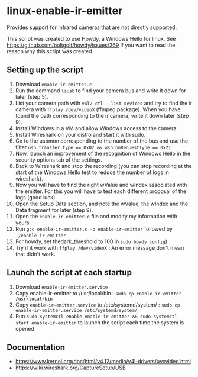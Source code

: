 # linux-enable-ir-emitter
Provides support for infrared cameras that are not directly supported.

This script was created to use Howdy, a Windows Hello for linux.
See <https://github.com/boltgolt/howdy/issues/269> if you want to read the reason why this script was created.

## Setting up the script
1. Download `enable-ir-emitter.c`
2. Run the command `lsusb` to find your camera bus and write it down for later (step 5).
3. List your camera path with `v4l2-ctl --list-devices` and try to find the ir camera with `ffplay /dev/videoX` (ffmpeg package).
When you have found the path corresponding to the ir camera, write it down later (step 9).
4. Install Windows in a VM and allow Windows access to the camera.
5. Install Wireshark on your distro and start it with sudo.
6. Go to the usbmon corresponding to the number of the bus and use the filter `usb.transfer_type == 0x02 && usb.bmRequestType == 0x21`
7. Now, launch an improvement of the recognition of Windows Hello in the security options tab of the settings.
8. Back to Wireshark and stop the recording (you can stop recording at the start of the Windows Hello test to reduce the number of logs in wireshark).
9. Now you will have to find the right wValue and wIndex associated with the emitter. For this you will have to test each different proposal of the logs.(good luck).
10. Open the Setup Data section, and note the wValue, the wIndex and the Data fragment for later (step 9).
11. Open the `enable-ir-emitter.c` file and modify my information with yours.
12. Run `gcc enable-ir-emitter.c -o enable-ir-emitter` followed by `./enable-ir-emitter`
13. For howdy, set thedark_threshold to 100 in `sudo howdy config`)
14. Try if it work with `ffplay /dev/videoX` ! An error message don't mean that didn't work.

## Launch the script at each startup
1. Download `enable-ir-emitter.service`
2. Copy enable-ir-emitter to /usr/local/bin : `sudo cp enable-ir-emitter /usr/local/bin`
3. Copy `enable-ir-emitter.service` to /etc/systemd/system/ : `sudo cp enable-ir-emitter.service /etc/systemd/system/`
4. Run `sudo systemctl enable enable-ir-emitter && sudo systemctl start enable-ir-emitter` to launch the script each time the system is opened

## Documentation
* <https://www.kernel.org/doc/html/v4.12/media/v4l-drivers/uvcvideo.html>
* <https://wiki.wireshark.org/CaptureSetup/USB>
